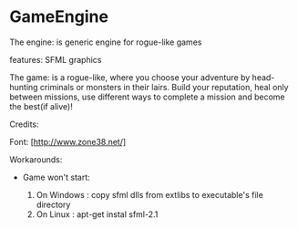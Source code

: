 GameEngine
==========

The engine: is generic engine for rogue-like games

features: SFML graphics

The game: is a rogue-like, where you choose your 
adventure by head-hunting criminals or monsters 
in their lairs. Build your reputation, heal only 
between missions, use different ways to complete 
a mission and become the best(if alive)!

Credits:

Font: [http://www.zone38.net/]

Workarounds:

* Game won't start:

  1.  On Windows : copy sfml dlls from extlibs to executable's file directory
  2.  On Linux : apt-get instal sfml-2.1
